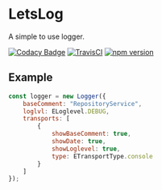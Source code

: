 # LetsLog

A simple to use logger.

[![Codacy Badge](https://api.codacy.com/project/badge/Grade/338f5ab29cdf45e09d655dd2e2c0d89b)](https://app.codacy.com/app/thomas_haenig/letslog?utm_source=github.com&utm_medium=referral&utm_content=tFury/letslog&utm_campaign=badger)
[![TravisCI](https://travis-ci.org/tFury/letslog.svg?branch=master)](https://travis-ci.org/tFury/letslog)
[![npm version](https://badge.fury.io/js/letslog.svg)](https://www.npmjs.com/package/letslog)

## Example 

```javascript
const logger = new Logger({
    baseComment: "RepositoryService",
    loglvl: ELoglevel.DEBUG,
    transports: [
        {
            showBaseComment: true,
            showDate: true,
            showLoglevel: true,
            type: ETransportType.console
        }
    ]
});
```
